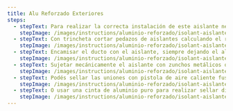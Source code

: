 ```yaml
---
title: Alu Reforzado Exteriores
steps:
  - stepText: Para realizar la correcta instalación de este aislante necesitarás un metro, una escuadra o regla metálica, zunchos plásticos o metálicos, un marcador, cinta metalizada y una pistola de aire caliente.
    stepImage: /images/instructions/aluminio-reforzado/isolant-aislantes-linea-climatizacion-alu-reforzado-paso-a-paso-colocacion-paso-1.jpg
  - stepText: Con trincheta cortar pedazos de aislantes calculando el recorrido de envoltura de los ductos. Podés marcar el aluminio con la misma trincheta y sacarle una franja para luego realizar una refuerzo de la unión con pistola de aire caliente.
    stepImage: /images/instructions/aluminio-reforzado/isolant-aislantes-linea-climatizacion-alu-reforzado-paso-a-paso-colocacion-paso-2.jpg
  - stepText: Encamisar el ducto con el aislante, siempre dejando el aluminio reforzado hacia la intemperie.
    stepImage: /images/instructions/aluminio-reforzado/isolant-aislantes-linea-climatizacion-alu-reforzado-paso-a-paso-colocacion-paso-3.jpg
  - stepText: Sujetar mecánicamente el aislante con zunchos metálicos o plásticos resistentes intemperie. Podés pegar con cemento de contacto la espuma al ducto, pero nunca dejes de colocar la fijación mecánica, ya que con el paso del tiempo todos los pegamos pierden efectividad y sobre todo si están solicitados a los agentes del clima.
    stepImage: /images/instructions/aluminio-reforzado/isolant-aislantes-linea-climatizacion-alu-reforzado-paso-a-paso-colocacion-paso-4.jpg
  - stepText: Podés sellar las uniones con pistola de aire caliente fusionando la espuma tanto a lo largo, como en las uniones entre tramos.
    stepImage: /images/instructions/aluminio-reforzado/isolant-aislantes-linea-climatizacion-alu-reforzado-paso-a-paso-colocacion-paso-5.jpg
  - stepText: O usar una cinta de aluminio puro para realizar sellar dichas uniones.
    stepImage: /images/instructions/aluminio-reforzado/isolant-aislantes-linea-climatizacion-alu-reforzado-paso-a-paso-colocacion-paso-6.jpg
---
```


